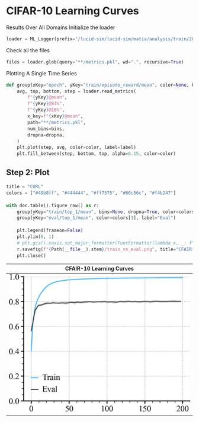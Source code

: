 
# CIFAR-10 Learning Curves

Results Over All Domains
Initialize the loader

```python
loader = ML_Logger(prefix="/lucid-sim/lucid-sim/matia/analysis/train/2024-01-15/14.17.38/14.17.38")
```
Check all the files 
```python
files = loader.glob(query="**/metrics.pkl", wd=".", recursive=True)
```
Plotting A Single Time Series 
```python
def group(xKey="epoch", yKey="train/episode_reward/mean", color=None, bins=50, label=None, dropna=False):
    avg, top, bottom, step = loader.read_metrics(
        f"{yKey}@mean",
        f"{yKey}@84%",
        f"{yKey}@16%",
        x_key=f"{xKey}@mean",
        path="**/metrics.pkl",
        num_bins=bins,
        dropna=dropna,
    )
    plt.plot(step, avg, color=color, label=label)
    plt.fill_between(step, bottom, top, alpha=0.15, color=color)
```

## Step 2: Plot

```python
title = "CURL"
colors = ["#49b8ff", "#444444", "#ff7575", "#66c56c", "#f4b247"]

with doc.table().figure_row() as r:
    group(yKey="train/top_1/mean", bins=None, dropna=True, color=colors[0], label="Train")
    group(yKey="eval/top_1/mean", color=colors[1], label="Eval")

    plt.legend(frameon=False)
    plt.ylim(0, 1)
    # plt.gca().xaxis.set_major_formatter(FuncFormatter(lambda x, _: f"{int(x / 1000)}k" if x else "0"))
    r.savefig(f"{Path(__file__).stem}/train_vs_eval.png", title="CFAIR-10 Learning Curves")
    plt.close()
```

| **CFAIR-10 Learning Curves** |
|:----------------------------:|
| <img style="align-self:center;" src="analysis/train_vs_eval.png" image="None" styles="{'margin': '0.5em'}" width="None" height="None"/> |
